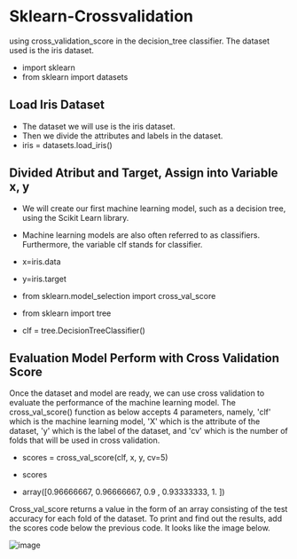 # Sklearn-Crossvalidation

using cross_validation_score in the decision_tree classifier. The dataset used is the iris dataset.

- import sklearn
- from sklearn import datasets
 
## Load Iris Dataset
- The dataset we will use is the iris dataset.
- Then we divide the attributes and labels in the dataset.
- iris = datasets.load_iris()

## Divided Atribut and Target, Assign into Variable x, y
- We will create our first machine learning model, such as a decision tree, using the Scikit Learn library.
- Machine learning models are also often referred to as classifiers. Furthermore, the variable clf stands for classifier.

- x=iris.data
- y=iris.target

- from sklearn.model_selection import cross_val_score
- from sklearn import tree
 
- clf = tree.DecisionTreeClassifier()

## Evaluation Model Perform with Cross Validation Score
Once the dataset and model are ready, we can use cross validation to evaluate the performance of the machine learning model. The cross_val_score() function as below accepts 4 parameters, namely, 'clf' which is the machine learning model, 'X' which is the attribute of the dataset, 'y' which is the label of the dataset, and 'cv' which is the number of folds that will be used in cross validation.
- scores = cross_val_score(clf, x, y, cv=5)
- scores

- array([0.96666667, 0.96666667, 0.9       , 0.93333333, 1.        ])

Cross_val_score returns a value in the form of an array consisting of the test accuracy for each fold of the dataset. To print and find out the results, add the scores code below the previous code. It looks like the image below.

![image](https://github.com/diantyapitaloka/Sklearn-Crossvalidation/assets/147487436/a9517cd8-0fc0-4bdd-93ff-8634c1ccae81)

